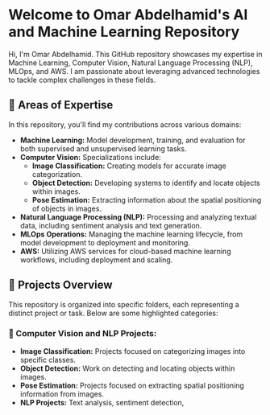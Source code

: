<!DOCTYPE html>
<html lang="en">
<head>
  <meta charset="UTF-8">
  <meta name="viewport" content="width=device-width, initial-scale=1.0">
  <title>Omar Abdelhamid's AI and Machine Learning Repository</title>
</head>
<body>
  <h1>Welcome to Omar Abdelhamid's AI and Machine Learning Repository</h1>
  <p>Hi, I'm Omar Abdelhamid. This GitHub repository showcases my expertise in Machine Learning, Computer Vision, Natural Language Processing (NLP), MLOps, and AWS. I am passionate about leveraging advanced technologies to tackle complex challenges in these fields.</p>

  <h2>🚀 Areas of Expertise</h2>
  <p>In this repository, you'll find my contributions across various domains:</p>
  <ul>
    <li><strong>Machine Learning:</strong> Model development, training, and evaluation for both supervised and unsupervised learning tasks.</li>
    <li><strong>Computer Vision:</strong> Specializations include:
      <ul>
        <li><strong>Image Classification:</strong> Creating models for accurate image categorization.</li>
        <li><strong>Object Detection:</strong> Developing systems to identify and locate objects within images.</li>
        <li><strong>Pose Estimation:</strong> Extracting information about the spatial positioning of objects in images.</li>
      </ul>
    </li>
    <li><strong>Natural Language Processing (NLP):</strong> Processing and analyzing textual data, including sentiment analysis and text generation.</li>
    <li><strong>MLOps Operations:</strong> Managing the machine learning lifecycle, from model development to deployment and monitoring.</li>
    <li><strong>AWS:</strong> Utilizing AWS services for cloud-based machine learning workflows, including deployment and scaling.</li>
  </ul>

  <h2>🌟 Projects Overview</h2>
  <p>This repository is organized into specific folders, each representing a distinct project or task. Below are some highlighted categories:</p>
  <h3>📸 Computer Vision and NLP Projects:</h3>
  <ul>
    <li><strong>Image Classification:</strong> Projects focused on categorizing images into specific classes.</li>
    <li><strong>Object Detection:</strong> Work on detecting and locating objects within images.</li>
    <li><strong>Pose Estimation:</strong> Projects focused on extracting spatial positioning information from images.</li>
    <li><strong>NLP Projects:</strong> Text analysis, sentiment detection,
